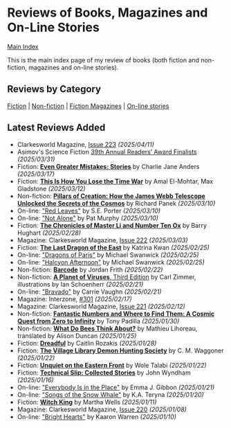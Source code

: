 # Reviews of Books, Magazines and On-Line Stories

[Main Index](../README.md)

This is the main index page of my review of books (both fiction and non-fiction, magazines and on-line stories).

## Reviews by Category

[Fiction](fiction/README.md) | [Non-fiction](nonfiction/README.md) | [Fiction Magazines](magazines/README.md) | [On-line stories](online/README.md)

## Latest Reviews Added

- Clarkesworld Magazine, [Issue 223](magazines/Clarkesworld/20250411-Clarkesworld223.md) *(2025/04/11)*
- Asimov's Science Fiction [39th Annual Readers’ Award Finalists](magazines/AsimovsScienceFiction/20250331-39ReadersAwardFinalist.md) *(2025/03/31)*
- Fiction: [**Even Greater Mistakes: Stories**](fiction/2025/20250317-EvenGreaterMistakes.md) by Charlie Jane Anders *(2025/03/17)*
- Fiction: [**This Is How You Lose the Time War**](fiction/2025/20250312-HowLoseTimeWar.md) by Amal El-Mohtar, Max Gladstone *(2025/03/12)*
- Non-fiction: [**Pillars of Creation: How the James Webb Telescope Unlocked the Secrets of the Cosmos**](nonfiction/2025/20250310-PillarsOfCreation.md) by Richard Panek *(2025/03/10)*
- On-line: ["Red Leaves"](online/2025/20250310-RedLeaves.md) by S.E. Porter *(2025/03/10)*
- On-line: ["Not Alone"](online/2025/20250310-NotAlone.md) by Pat Murphy *(2025/03/10)*
- Fiction: [**The Chronicles of Master Li and Number Ten Ox**](fiction/2025/20250228-ChroniclesMasterLiNumberTenOx.md) by Barry Hughart *(2025/02/28)*
- Magazine: Clarkesworld Magazine, [Issue 222](magazines/Clarkesworld/20250303-Clarkesworld222.md) *(2025/03/03)*
- Fiction: [**The Last Dragon of the East**](fiction/2025/20250225-LastDragonEast.md) by Katrina Kwan *(2025/02/25)*
- On-line: ["Dragons of Paris"](online/2025/20250225-DragonsParis.md) by Michael Swanwick *(2025/02/25)*
- On-line: ["Halcyon Afternoon"](online/2025/20250225-HalcyonAfternoon.md) by Michael Swanwick *(2025/02/25)*
- Non-fiction: [**Barcode**](nonfiction/2025/20250222-Barcode.md) by Jordan Frith *(2025/02/22)*
- Non-fiction: [**A Planet of Viruses**, Third Edition](nonfiction/2025/20250221-PlanetViruses.md) by Carl Zimmer, illustrations by Ian Schoenherr *(2025/02/21)*
- On-line: ["Bravado"](online/2025/20250221-Bravado.md) by Carrie Vaughn *(2025/02/21)*
- Magazine: Interzone, [#301](magazines/Interzone/20250217-Interzone301.md) *(2025/02/17)*
- Magazine: Clarkesworld Magazine, [Issue 221](magazines/Clarkesworld/20250212-Clarkesworld221.md) *(2025/02/12)*
- Non-fiction: [**Fantastic Numbers and Where to Find Them: A Cosmic Quest from Zero to Infinity**](nonfiction/2025/20250130-FantasticNumbers.md) by Tony Padilla *(2025/01/30)*
- Non-fiction: [**What Do Bees Think About?**](nonfiction/2025/20250125-WhatBeesThinkAbout.md) by Mathieu Lihoreau, translated by Alison Duncan *(2025/01/25)*
- Fiction: [**Dreadful**](fiction/2025/20250128-Dreadful.md) by Caitlin Rozakis *(2025/01/28)*
- Fiction: [**The Village Library Demon Hunting Society**](fiction/2025/20250122-VillageLibraryDemonHuntingSociety.md) by C. M. Waggoner *(2025/01/22)*
- Fiction: [**Unquiet on the Eastern Front**](fiction/2025/20250122-UnquietEasternFront.md) by Wole Talabi *(2025/01/22)*
- Fiction: [**Technical Slip: Collected Stories**](fiction/2025/20250116-TechnicalSlip.md) by John Wyndham *(2025/01/16)*
- On-line: ["Everybody Is in the Place"](online/2025/20250121-EverybodyInPlace.md) by Emma J. Gibbon *(2025/01/21)*
- On-line: ["Songs of the Snow Whale"](online/2025/20250120-SongsSnowWhale.md) by K.A. Teryna *(2025/01/20)*
- Fiction: [**Witch King**](fiction/2025/20250111-WitchKing.md) by Martha Wells *(2025/01/11)*
- Magazine: Clarkesworld Magazine, [Issue 220](magazines/Clarkesworld/20250108-Clarkesworld220.md) *(2025/01/08)*
- On-line: ["Bright Hearts"](online/2025/20250110-BrightHearts.md) by Kaaron Warren *(2025/01/10)*
